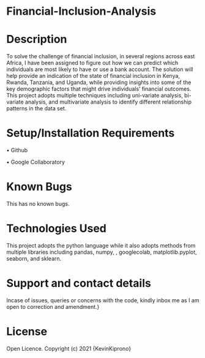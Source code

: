 # Financial-Inclusion-Analysis

# Description


To solve the challenge of financial inclusion, in several regions across east Africa, I have been assigned to figure out how we can predict which individuals are most likely to have or use a bank account. The solution will help provide an indication of the state of financial inclusion in Kenya, Rwanda, Tanzania, and Uganda, while providing insights into some of the key demographic factors that might drive individuals’ financial outcomes. This project adopts multiple techniques including uni-variate analysis, bi-variate analysis, and multivariate analysis to identify different relationship patterns in the data set.


# Setup/Installation Requirements

•	Github

•	Google Collaboratory

# Known Bugs

This has no known bugs.

# Technologies Used

This project adopts the python language while it also adopts methods from multiple libraries including pandas, numpy, ,  googlecolab, matplotlib.pyplot, seaborn, and sklearn.

# Support and contact details

Incase of issues, queries or concerns with the code, kindly inbox me as I am open to correction and amendment.}


# License

Open Licence. Copyright (c) 2021 {KevinKiprono}
